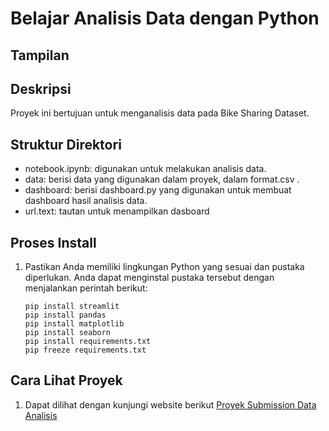 # Belajar Analisis Data dengan Python

## Tampilan

## Deskripsi

Proyek ini bertujuan untuk menganalisis data pada Bike Sharing Dataset.

## Struktur Direktori

- notebook.ipynb: digunakan untuk melakukan analisis data.
- data: berisi data yang digunakan dalam proyek, dalam format.csv .
- dashboard: berisi dashboard.py yang digunakan untuk membuat dashboard hasil analisis data.
- url.text: tautan untuk menampilkan dasboard

## Proses Install

1. Pastikan Anda memiliki lingkungan Python yang sesuai dan pustaka diperlukan. Anda dapat menginstal pustaka tersebut dengan menjalankan perintah berikut:

    ```shell
    pip install streamlit
    pip install pandas
    pip install matplotlib
    pip install seaborn
    pip install requirements.txt
    pip freeze requirements.txt
    ```

## Cara Lihat Proyek
1. Dapat dilihat dengan kunjungi website berikut [Proyek Submission Data Analisis](https://7tfwzbbrbr4vrxemetmhwi.streamlit.app/)
